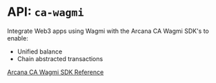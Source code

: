 # API: `ca-wagmi`

Integrate Web3 apps using Wagmi with the Arcana CA Wagmi SDK's to enable:

- Unified balance
- Chain abstracted transactions

[Arcana CA Wagmi SDK Reference](https://ca-wagmi-sdk-ref-guide.netlify.app/)
